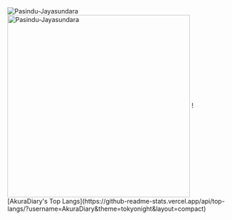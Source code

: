 <img align="left" src="https://github-readme-stats.vercel.app/api/top-langs?username=Pasindu-Jayasundara&show_icons=true&locale=en&layout=compact" alt="Pasindu-Jayasundara" />
<img align="center" src="https://github-readme-stats.vercel.app/api?username=Pasindu-Jayasundara&show_icons=true&locale=en" alt="Pasindu-Jayasundara" width="410" />
![AkuraDiary's Top Langs](https://github-readme-stats.vercel.app/api/top-langs/?username=AkuraDiary&theme=tokyonight&layout=compact)

